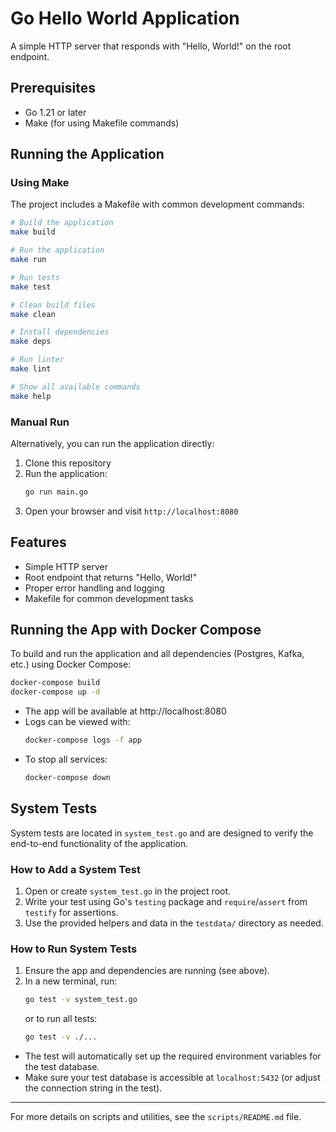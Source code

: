 # Go Hello World Application

A simple HTTP server that responds with "Hello, World!" on the root endpoint.

## Prerequisites

- Go 1.21 or later
- Make (for using Makefile commands)

## Running the Application

### Using Make

The project includes a Makefile with common development commands:

```bash
# Build the application
make build

# Run the application
make run

# Run tests
make test

# Clean build files
make clean

# Install dependencies
make deps

# Run linter
make lint

# Show all available commands
make help
```

### Manual Run

Alternatively, you can run the application directly:

1. Clone this repository
2. Run the application:
   ```bash
   go run main.go
   ```
3. Open your browser and visit `http://localhost:8080`

## Features

- Simple HTTP server
- Root endpoint that returns "Hello, World!"
- Proper error handling and logging
- Makefile for common development tasks

## Running the App with Docker Compose

To build and run the application and all dependencies (Postgres, Kafka, etc.) using Docker Compose:

```sh
docker-compose build
docker-compose up -d
```

- The app will be available at http://localhost:8080
- Logs can be viewed with:
  ```sh
  docker-compose logs -f app
  ```
- To stop all services:
  ```sh
  docker-compose down
  ```

## System Tests

System tests are located in `system_test.go` and are designed to verify the end-to-end functionality of the application.

### How to Add a System Test
1. Open or create `system_test.go` in the project root.
2. Write your test using Go's `testing` package and `require`/`assert` from `testify` for assertions.
3. Use the provided helpers and data in the `testdata/` directory as needed.

### How to Run System Tests

1. Ensure the app and dependencies are running (see above).
2. In a new terminal, run:
   ```sh
   go test -v system_test.go
   ```
   or to run all tests:
   ```sh
   go test -v ./...
   ```

- The test will automatically set up the required environment variables for the test database.
- Make sure your test database is accessible at `localhost:5432` (or adjust the connection string in the test).

---

For more details on scripts and utilities, see the `scripts/README.md` file. 